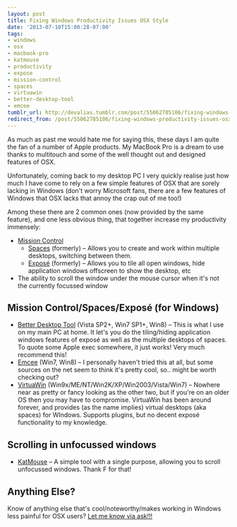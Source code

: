 ```yaml
---
layout: post
title: Fixing Windows Productivity Issues OSX Style
date: '2013-07-10T15:00:28-07:00'
tags:
- windows
- osx
- macbook-pro
- katmouse
- productivity
- expose
- mission-control
- spaces
- virtuawin
- better-desktop-tool
- emcee
tumblr_url: http://devalias.tumblr.com/post/55062785106/fixing-windows-productivity-issues-osx-style
redirect_from: /post/55062785106/fixing-windows-productivity-issues-osx-style
---
```

As much as past me would hate me for saying this, these days I am quite the fan of a number of Apple products. My MacBook Pro is a dream to use thanks to multitouch and some of the well thought out and designed features of OSX.

Unfortunately, coming back to my desktop PC I very quickly realise just how much I have come to rely on a few simple features of OSX that are sorely lacking in Windows (don't worry Microsoft fans, there are a few features of Windows that OSX lacks that annoy the crap out of me too!)

Among these there are 2 common ones (now provided by the same feature), and one less obvious thing, that together increase my productivity immensely:

* [Mission Control](https://en.wikipedia.org/wiki/Mission_Control_(OS_X)) 
  * [Spaces](https://support.apple.com/kb/PH11158?locale=en_US) (formerly) – Allows you to create and work within multiple desktops, switching between them.
  * [Exposé](https://support.apple.com/kb/VI22?locale=en_US) (formerly) – Allows you to tile all open windows, hide application windows offscreen to show the desktop, etc
* The ability to scroll the window under the mouse cursor when it's not the currently focussed window

## Mission Control/Spaces/Exposé (for Windows)

* [Better Desktop Tool](http://www.betterdesktoptool.com/) (Vista SP2+, Win7 SP1+, Win8) – This is what I use on my main PC at home. It let's you do the tiling/hiding application windows features of exposé as well as the multiple desktops of spaces. To quote some Apple exec somewhere, it just works! Very much recommend this!
* [Emcee](https://sites.google.com/site/emceesoftware1/) (Win7, Win8) – I personally haven't tried this at all, but some sources on the net seem to think it's pretty cool, so.. might be worth checking out?
* [VirtuaWin](http://virtuawin.sourceforge.net/) (Win9x/ME/NT/Win2K/XP/Win2003/Vista/Win7) – Nowhere near as pretty or fancy looking as the other two, but if you're on an older OS then you may have to compromise. VirtuaWin has been around forever, and provides (as the name implies) virtual desktops (aka spaces) for WIndows. Supports plugins, but no decent exposé functionality to my knowledge.

## Scrolling in unfocussed windows

* [KatMouse](http://ehiti.de/katmouse/) – A simple tool with a single purpose, allowing you to scroll unfocussed windows. Thank F for that!

## Anything Else?

Know of anything else that's cool/noteworthy/makes working in Windows less painful for OSX users? [Let me know via ask!!!](http://devalias.tumblr.com/ask)
